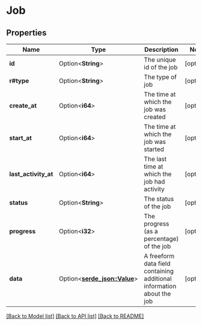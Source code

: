 # Job

## Properties

Name | Type | Description | Notes
------------ | ------------- | ------------- | -------------
**id** | Option<**String**> | The unique id of the job | [optional]
**r#type** | Option<**String**> | The type of job | [optional]
**create_at** | Option<**i64**> | The time at which the job was created | [optional]
**start_at** | Option<**i64**> | The time at which the job was started | [optional]
**last_activity_at** | Option<**i64**> | The last time at which the job had activity | [optional]
**status** | Option<**String**> | The status of the job | [optional]
**progress** | Option<**i32**> | The progress (as a percentage) of the job | [optional]
**data** | Option<[**serde_json::Value**](.md)> | A freeform data field containing additional information about the job | [optional]

[[Back to Model list]](../README.md#documentation-for-models) [[Back to API list]](../README.md#documentation-for-api-endpoints) [[Back to README]](../README.md)


